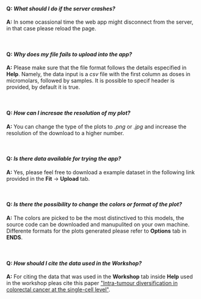 #### Q: *What should I do if the server crashes?*

**A:** In some ocassional time the web app might disconnect from the server, in that case please reload the page.

<br/>

#### Q: *Why does my file fails to upload into the app?*

**A:** Please make sure that the file format follows the details especified in **Help**. Namely, the data input is a *csv* file with the first column as doses in micromolars​, followed by samples. It is possible to specif header is provided, by default it is true.

<br/>

#### Q: *How can I incresae the resolution of my plot?*

**A:** You can change the type of the plots to *.png* or *.jpg* and increase the resolution of the download to a higher number.

<br/>

#### Q: *Is there data available for trying the app?*

**A:** Yes, please feel free to download a example dataset in the following link provided in the **Fit**  &#8594; **Upload** tab.

<br/>

#### Q: *Is there the possibility to change the colors or format of the plot?*

**A:** The colors are picked to be the most distinctived to this models, the source code can be downloaded and manupulited on your own machine. Differente formats for the plots generated please refer to **Options** tab in **ENDS**.

<br/>

#### Q: *How should I cite the data used in the Workshop?*

**A:** For citing the data that was used in the **Workshop** tab inside **Help**  used in the workshop pleas cite this paper ["Intra-tumour diversification in colorectal cancer at the single-cell level"](https://www.nature.com/articles/s41586-018-0024-3).

<br/>

